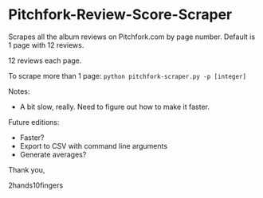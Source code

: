 # Pitchfork-Review-Score-Scraper

Scrapes all the album reviews on Pitchfork.com by page number. Default is 1 page with 12 reviews.

12 reviews each page.

To scrape more than 1 page:
`python pitchfork-scraper.py -p [integer]`

Notes:

- A bit slow, really. Need to figure out how to make it faster.

Future editions:

- Faster?
- Export to CSV with command line arguments
- Generate averages?


Thank you,

2hands10fingers
